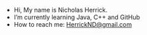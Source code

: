 - Hi, My name is Nicholas Herrick.
- I’m currently learning Java, C++ and GitHub
- How to reach me: HerrickND@gmail.com

<!---
Feedthegeek/Feedthegeek is a ✨ special ✨ repository because its `README.md` (this file) appears on your GitHub profile.
You can click the Preview link to take a look at your changes.
--->
